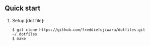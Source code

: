 ## Quick start

1. Setup [dot file]:
	```
	$ git clone https://github.com/freddiefujiwara/dotfiles.git ~/.dotfiles
	$ make
